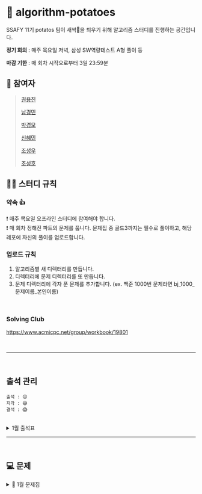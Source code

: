 # 🥔 algorithm-potatoes
SSAFY 11기 potatos 팀이 새싹🌱을 틔우기 위해 알고리즘 스터디를 진행하는 공간입니다.

**정기 회의** : 매주 목요일 저녁, 삼성 SW역량테스트 A형 풀이 등

**마감 기한** : 매 회차 시작으로부터 3일 23:59분

## 👥 참여자
> [권용진](https://github.com/sarmsoo)
> 
> [남경민](https://github.com/nkyungm)
> 
> [박경모](https://github.com/kyoungmopark)
> 
> [신혜민](https://github.com/heymin2)
> 
> [조성우](https://github.com/ABizCho)
> 
> [조성호](https://github.com/sungholion)

## 💁‍♂️ 스터디 규칙

### 약속 👍
❗ 매주 목요일 오프라인 스터디에 참여해야 합니다. <br/>
❗ 매 회차 정해진 파트의 문제를 풉니다. 문제집 중 골드3까지는 필수로 풀이하고, 해당 레포에 자신의 풀이를 업로드합니다. <br/>

### 업로드 규칙
1. 알고리즘별 새 디렉터리를 만듭니다. <br/>
2. 디렉터리에 문제 디렉터리를 또 만듭니다. <br/>
3. 문제 디렉터리에 각자 푼 문제를 추가합니다. (ex. 백준 1000번 문제라면 bj_1000_문제이름_본인이름) <br/>

<br/>

### Solving Club
https://www.acmicpc.net/group/workbook/19801

<br>


---

<br/>

## 출석 관리
```
출석 : 😊
지각 : 😅
결석 : 😱
```

<br>

<details><summary>1월 출석표</summary>

|날짜|권용진|남경민|박경모|신혜민|조성우|조성호|비고|
|------|---|---|---|---|---|---|---|
|2024.01.15|😊|😊|😊|😊|😊|😊|비고: 회의|
|2024.01.18|--|--|--|--|--|--|--|
|2024.01.26|--|--|--|--|--|--|--|
</details>

---

<br/>


## 💻 문제
<details><summary>📎 1월 문제집</summary>

|회차|1|2|3|4|5|6|7|8|9|
|:---:|:---:|:---:|:---:|:---:|:---:|:---:|:---:|:---:|:---:|
|**1회차**<br>완전탐색<br>(01.16 ~ 01.18)|[연속합](https://www.acmicpc.net/problem/1912)|[일곱난쟁이](https://www.acmicpc.net/problem/2309)|[분해합](https://www.acmicpc.net/problem/2231)|[사탕게임](https://www.acmicpc.net/problem/3085)|[유레카 이론](https://www.acmicpc.net/problem/10448)|[숫자 야구](https://www.acmicpc.net/problem/2503)|[체스판 다시 칠하기](https://www.acmicpc.net/problem/1018)|[부분수열의 합](https://www.acmicpc.net/problem/1182)||
|**2회차**<br>분할정복<br> (01.19 ~ 01.21)|[곱셈](https://www.acmicpc.net/problem/1629)|[부분배열 고르기](https://www.acmicpc.net/problem/2104)|[히스토그램](https://www.acmicpc.net/problem/1725)|[종이의 개수](https://www.acmicpc.net/problem/1780)|[쿼드트리](https://www.acmicpc.net/problem/1992)|[Z](https://www.acmicpc.net/problem/1074)|[석판자르기](https://www.acmicpc.net/problem/2339)||
|**3회차**<br>이분탐색<br> (01.22 ~ 01.24)|[나무 자르기](https://www.acmicpc.net/problem/2805)|[예산](https://www.acmicpc.net/problem/2512)|[기타 레슨](https://www.acmicpc.net/problem/2343)|[용돈 관리](https://www.acmicpc.net/problem/6236)|[랜선 자르기](https://www.acmicpc.net/problem/1654)|[공유기 설치](https://www.acmicpc.net/problem/2110)|[드래곤 앤 던전](https://www.acmicpc.net/problem/16434)|[도토리 숨기기](https://www.acmicpc.net/problem/15732)|[k번째 수](https://www.acmicpc.net/problem/1300)|
|**4회차**<br>리스트,배열,연결리스트<br> (01.25 ~ 01.27)|[회전하는 큐](https://www.acmicpc.net/problem/1021)|[요세푸스 문제](https://www.acmicpc.net/problem/1021)|[풍선 터뜨리기](https://www.acmicpc.net/problem/2346)|[행운의 바퀴](https://www.acmicpc.net/problem/2840)|[에디터](https://www.acmicpc.net/problem/1406)|[키로거](https://www.acmicpc.net/problem/5397)|[뱀](https://www.acmicpc.net/problem/3190)|
|**5회차(1)**<br>동적계획법<br> (01.28 ~ 01.30)|[1로 만들기](https://www.acmicpc.net/problem/1463)|[이친수](https://www.acmicpc.net/problem/2193)|[01타일](https://www.acmicpc.net/problem/1904)|[2xn 타일링](https://www.acmicpc.net/problem/11726)|[2xn 타일링 2](https://www.acmicpc.net/problem/11727)|[스티커](https://www.acmicpc.net/problem/9465)|[동전 2](https://www.acmicpc.net/problem/2294)|[제곱수의 합](https://www.acmicpc.net/problem/1699)|[카드 구매하기](https://www.acmicpc.net/problem/11052)|
|**5회차(2)**<br>동적계획법<br> (01.28 ~ 01.30)|[쉬운 계단 수](https://www.acmicpc.net/problem/10844)|[오르막 수](https://www.acmicpc.net/problem/11057)|[이항 계수 2](https://www.acmicpc.net/problem/11051)|[평범한 배낭](https://www.acmicpc.net/problem/12865)|[문자열 판별](https://www.acmicpc.net/problem/16500)|[가장 큰 증가하는 부분 수열](https://www.acmicpc.net/problem/9465)||

</details>
